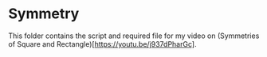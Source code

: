 # Symmetry

This folder contains the script and required file for my video on (Symmetries of Square and Rectangle)[https://youtu.be/j937dPharGc].
